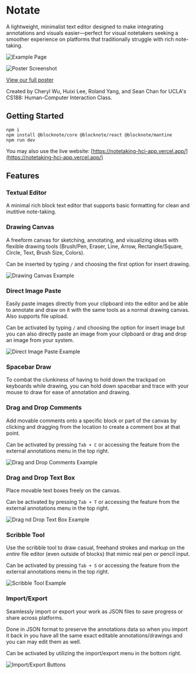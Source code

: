 # Notate

A lightweight, minimalist text editor designed to make integrating annotations and visuals easier—perfect for visual notetakers seeking a smoother experience on platforms that traditionally struggle with rich note-taking.

![Example Page](readme/notate_example.jpg)

![Poster Screenshot](readme/poster_screenshot.png)

[View our full poster](readme/poster.pdf)

Created by Cheryl Wu, Huixi Lee, Roland Yang, and Sean Chan for UCLA's CS188: Human-Computer Interaction Class.

## Getting Started
```shell
npm i
npm install @blocknote/core @blocknote/react @blocknote/mantine
npm run dev
```

You may also use the live website: [https://notetaking-hci-app.vercel.app/](https://notetaking-hci-app.vercel.app/)

## Features

### Textual Editor

A minimal rich block text editor that supports basic formatting for clean and inutitive note-taking.

### Drawing Canvas

A freeform canvas for sketching, annotating, and visualizing ideas with flexible drawing tools (Brush/Pen, Eraser, Line, Arrow, Rectangle/Square, Circle, Text, Brush Size, Colors).

Can be inserted by typing `/` and choosing the first option for insert drawing.

![Drawing Canvas Example](readme/drawingcanvas.gif)

### Direct Image Paste

Easily paste images directly from your clipboard into the editor and be able to annotate and draw on it with the same tools as a normal drawing canvas. Also supports file upload.

Can be activated by typing `/` and choosing the option for insert image but you can also directly paste an image from your clipboard or drag and drop an image from your system.

![Direct Image Paste Example](readme/imagepaste.gif)

### Spacebar Draw

To combat the clunkiness of having to hold down the trackpad on keyboards while drawing, you can hold down spacebar and trace with your mouse to draw for ease of annotation and drawing.

### Drag and Drop Comments

Add movable comments onto a specific block or part of the canvas by clicking and dragging from the location to create a comment box at that point.

Can be activated by pressing `Tab + C` or accessing the feature from the external annotations menu in the top right.

![Drag and Drop Comments Example](readme/textcomment.gif)

### Drag and Drop Text Box

Place movable text boxes freely on the canvas.

Can be activated by pressing `Tab + T` or accessing the feature from the external annotations menu in the top right.

![Drag nd Drop Text Box Example](readme/textbox.gif)

### Scribble Tool

Use the scribble tool to draw casual, freehand strokes and markup on the *entire* file editor (even outside of blocks) that mimic real pen or pencil input.

Can be activated by pressing `Tab + S` or accessing the feature from the external annotations menu in the top right.

![Scribble Tool Example](readme/scribbletool.gif)

### Import/Export

Seamlessly import or export your work as JSON files to save progress or share across platforms. 

Done in JSON format to preserve the annotations data so when you import it back in you have all the same exact editable annotations/drawings and you can may edit them as well.

Can be activated by utilizing the import/export menu in the bottom right.

![Import/Export Buttons](readme/importexport.png)